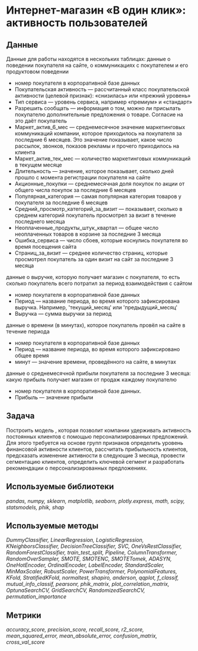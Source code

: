 # Интернет-магазин «В один клик»: активность пользователей

## Данные

Данные для работы находятся в нескольких таблицах:
данные о поведении покупателя на сайте, о коммуникациях с покупателем и его продуктовом поведении
- номер покупателя в корпоративной базе данных
- Покупательская активность — рассчитанный класс покупательской активности (целевой признак): «снизилась» или «прежний уровень»
- Тип сервиса — уровень сервиса, например «премиум» и «стандарт»
- Разрешить сообщать — информация о том, можно ли присылать покупателю дополнительные предложения о товаре. Согласие на это даёт покупатель
- Маркет_актив_6_мес — среднемесячное значение маркетинговых коммуникаций компании, которое приходилось на покупателя за последние 6 месяцев. Это значение показывает, какое число рассылок, звонков, показов рекламы и прочего приходилось на клиента
- Маркет_актив_тек_мес — количество маркетинговых коммуникаций в текущем месяце
- Длительность — значение, которое показывает, сколько дней прошло с момента регистрации покупателя на сайте
- Акционные_покупки — среднемесячная доля покупок по акции от общего числа покупок за последние 6 месяцев
- Популярная_категория — самая популярная категория товаров у покупателя за последние 6 месяцев
- Средний_просмотр_категорий_за_визит — показывает, сколько в среднем категорий покупатель просмотрел за визит в течение последнего месяца
- Неоплаченные_продукты_штук_квартал — общее число неоплаченных товаров в корзине за последние 3 месяца
- Ошибка_сервиса — число сбоев, которые коснулись покупателя во время посещения сайта
- Страниц_за_визит — среднее количество страниц, которые просмотрел покупатель за один визит на сайт за последние 3 месяца

данные о выручке, которую получает магазин с покупателя, то есть сколько покупатель всего потратил за период взаимодействия с сайтом
- номер покупателя в корпоративной базе данных
- Период — название периода, во время которого зафиксирована выручка. Например, 'текущий_месяц' или 'предыдущий_месяц'
- Выручка — сумма выручки за период

данные о времени (в минутах), которое покупатель провёл на сайте в течение периода
- номер покупателя в корпоративной базе данных
- Период — название периода, во время которого зафиксировано общее время
- минут — значение времени, проведённого на сайте, в минутах

данные о среднемесячной прибыли покупателя за последние 3 месяца: какую прибыль получает магазин от продаж каждому покупателю
- номер покупателя в корпоративной базе данных.
- Прибыль — значение прибыли

## Задача

Построить модель , которая позволит компании удерживать активность постоянных клиентов с помощью персонализированных предложений. Для этого требуется на основе групп признаков определить уровень финансовой активности клиентов, рассчитать прибыльность клиентов, предсказать изменение активности в следующие 3 месяца, провести сегментацию клиентов, определить ключевой сегмент и разработать рекомендации о персонализированных предложениях.

## Используемые библиотеки
*pandas, numpy, sklearn, matplotlib, seaborn, plotly.express, math, scipy, statsmodels, phik, shap*

## Используемые методы
*DummyClassifier, LinearRegression, LogisticRegression, KNeighborsClassifier, DecisionTreeClassifier, SVC, OneVsRestClassifier, RandomForestClassifier, train_test_split, Pipeline, ColumnTransformer, RandomOverSampler, SMOTE, SMOTENC, SMOTETomek, ADASYN, OneHotEncoder, OrdinalEncoder, LabelEncoder, StandardScaler, MinMaxScaler, RobustScaler, PowerTransformer, PolynomialFeatures, KFold, StratifiedKFold, normaltest, shapiro, anderson, qqplot, f_classif, mutual_info_classif, pearsonr, phik_matrix, plot_correlation_matrix, OptunaSearchCV, GridSearchCV, RandomizedSearchCV, permutation_importance*

## Метрики
*accuracy_score, precision_score, recall_score, r2_score, mean_squared_error, mean_absolute_error, confusion_matrix, cross_val_score*
